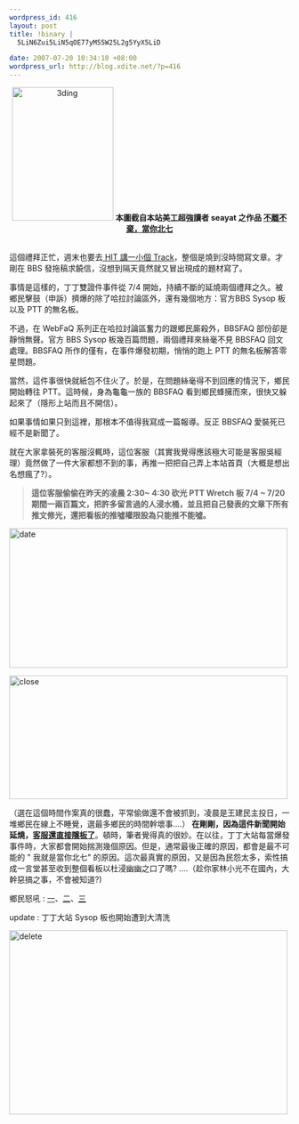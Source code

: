 ```yaml
--- 
wordpress_id: 416
layout: post
title: !binary |
  5LiN6Zui5LiN5qOE77yM55W25L2g5YyX5LiD

date: 2007-07-20 10:34:10 +08:00
wordpress_url: http://blog.xdite.net/?p=416
---
```

<center> <a href="http://www.flickr.com/photos/14765209@N00/855496547/" title="相片分享"><img src="http://farm2.static.flickr.com/1223/855496547_8acc37700a_m.jpg" width="182" height="240" alt="3ding" /></a>
<strong>本圖截自本站美工超強讀者 seayat 之作品 <a href="http://seayat.googlepages.com/din.html">不離不棄，當你北七</a></strong>
 </center>
<br>

這個禮拜正忙，週末也要去<a href="http://hitcon.org/hit2007/sch.htm"> HIT 講一小個 Track</a>，整個是燒到沒時間寫文章。才剛在 BBS 發拖稿求饒信，沒想到隔天竟然就又冒出現成的題材寫了。


事情是這樣的，丁丁雙證件事件從 7/4 開始，持續不斷的延燒兩個禮拜之久。被鄉民擊鼓（申訴）擠爆的除了哈拉討論區外，還有幾個地方：官方BBS Sysop 板 以及 PTT 的無名板。


不過，在 WebFaQ 系列正在哈拉討論區奮力的跟鄉民廝殺外，BBSFAQ 部份卻是靜悄無聲。官方 BBS Sysop 板幾百篇問題，兩個禮拜來絲毫不見 BBSFAQ 回文處理。BBSFAQ 所作的僅有，在事件爆發初期，悄悄的跑上 PTT 的無名板解答零星問題。


當然，這件事很快就紙包不住火了。於是，在問題絲毫得不到回應的情況下，鄉民開始轉往 PTT。這時候，身為龜龜一族的 BBSFAQ 看到鄉民蜂擁而來，很快又躲起來了（隱形上站而且不開信）。


如果事情如果只到這裡，那根本不值得我寫成一篇報導。反正 BBSFAQ 愛裝死已經不是新聞了。


就在大家拿裝死的客服沒輒時，這位客服（其實我覺得應該極大可能是客服吳經理）竟然做了一件大家都想不到的事，再推一把把自己弄上本站首頁（大概是想出名想瘋了?）。


<blockquote><b>這位客服偷偷在昨天的凌晨 2:30~ 4:30 砍光 PTT Wretch 板 7/4 ~ 7/20 期間一兩百篇文，把許多留言過的人浸水桶，並且把自己發表的文章下所有推文修光，還把看板的推噓權限設為只能推不能噓。</b>
</blockquote>

<a href="http://www.flickr.com/photos/14765209@N00/856243788/" title="相片分享"><img src="http://farm2.static.flickr.com/1275/856243788_ac99e23614.jpg" alt="date" height="251" width="500" /></a>

<a href="http://www.flickr.com/photos/14765209@N00/856243906/" title="相片分享"><img src="http://farm2.static.flickr.com/1030/856243906_8a887c0184.jpg" alt="close" height="222" width="500" /></a>

（選在這個時間作案真的很蠢，平常偷做還不會被抓到，凌晨是王建民主投日，一堆鄉民在線上不睡覺，選最多鄉民的時間幹壞事....）
<b>
在剛剛，因為這件新聞開始延燒，<a href="http://nopa.csie.org/7b3f3">客服還直接隱板了</a></b>。頓時，筆者覺得真的很妙。在以往，丁丁大站每當爆發事件時，大家都會開始揣測幾個原因。但是，通常最後正確的原因，都會是最不可能的 " 我就是當你北七" 的原因。這次最真實的原因，又是因為民怨太多，索性搞成一言堂甚至收到整個看板以杜浸幽幽之口了嗎? ....（趁你家林小光不在國內，大幹惡搞之事，不會被知道?)

鄉民怒吼 : <a href="http://nopa.csie.org/6eca6">一</a>、<a href="http://nopa.csie.org/cd5cb">二</a>、<a href="http://nopa.csie.org/e50ea">三</a>

update : 丁丁大站 Sysop 板也開始遭到大清洗

<a href="http://www.flickr.com/photos/14765209@N00/856497714/" title="相片分享"><img src="http://farm2.static.flickr.com/1104/856497714_5257ad5f12.jpg" width="500" height="331" alt="delete" /></a>

